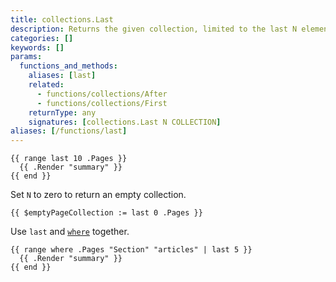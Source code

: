 ```yaml
---
title: collections.Last
description: Returns the given collection, limited to the last N elements.
categories: []
keywords: []
params:
  functions_and_methods:
    aliases: [last]
    related:
      - functions/collections/After
      - functions/collections/First
    returnType: any
    signatures: [collections.Last N COLLECTION]
aliases: [/functions/last]
---
```


```go-html-template
{{ range last 10 .Pages }}
  {{ .Render "summary" }}
{{ end }}
```

Set `N` to zero to return an empty collection.

```go-html-template
{{ $emptyPageCollection := last 0 .Pages }}
```

Use `last` and [`where`] together.

[`where`]: /functions/collections/where/

```go-html-template
{{ range where .Pages "Section" "articles" | last 5 }}
  {{ .Render "summary" }}
{{ end }}
```
